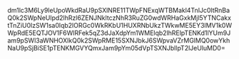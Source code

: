 dm1lc3M6Ly9leUpoWkdRaU9pSXlNRE11TWpFNExqWTBMakl4TnlJc0ltRnBaQ0k2SWpNeUlpd2lhRzl6ZENJNkltczNhR3RuZG0wdWRHaGxkMjl5YTNCakxtTnZiU0lzSW1sa0lqb2lORGc0WkRKbU1HUXRNbUkzTWkwME5EY3lMV1k0WWpRdE5EQTJOV1F6WlRFek5qZ3dJaXdpYm1WMElqb2lhRElpTENKd1lYUm9Jam9pSWl3aWNHOXlkQ0k2SWpRME15SXNJbkJ6SWpvaVZrMGlMQ0owYkhNaU9pSjBiSE1pTENKMGVYQmxJam9pYm05dVpTSXNJbllpT2lJeUluMD0=
